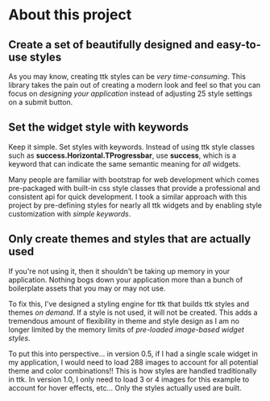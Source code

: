 # About this project
  
## Create a set of beautifully designed and easy-to-use styles

As you may know, creating ttk styles can be _very time-consuming_. This library 
takes the pain out of creating a modern look and feel so that you can focus on 
_designing your application_ instead of adjusting 25 style settings on a submit 
button.

## Set the widget style with keywords

Keep it simple. Set styles with keywords. Instead of using ttk style 
classes such as **success.Horizontal.TProgressbar**, use **success**, 
which is a keyword that can indicate the same semantic meaning for _all_ 
widgets.

Many people are familiar with bootstrap for web development which comes 
pre-packaged with built-in css style classes that provide a professional and 
consistent api for quick development. I took a similar approach with this 
project by pre-defining styles for nearly all ttk widgets and by enabling
style customization with _simple keywords_.

## Only create themes and styles that are actually used

If you're not using it, then it shouldn't be taking up memory in your
application. Nothing bogs down your application more than a bunch of 
boilerplate assets that you may or may not use. 

To fix this, I've designed a styling engine for ttk that builds ttk styles and 
themes _on demand_. If a style is not used, it will not be created. This adds a 
tremendous amount of flexibility in theme and style design as I am no longer 
limited by the memory limits of _pre-loaded image-based widget styles_. 

To put this into perspective... in version 0.5, if I had a single scale widget 
in my application, I would need to load 288 images to account for all potential 
theme and color combinations!! This is how styles are handled traditionally in 
ttk. In version 1.0, I only need to load 3 or 4 images for this example to 
account for hover effects, etc...  Only the styles actually used are built. 
